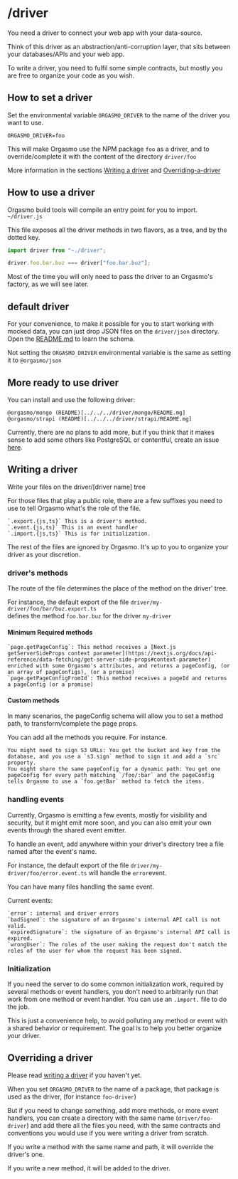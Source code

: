 # /driver

You need a driver to connect your web app with your data-source.

Think of this driver as an abstraction/anti-corruption layer, that sits between your databases/APIs and your web app.

To write a driver, you need to fulfil some simple contracts, but mostly you are free to organize your code as you wish.

## How to set a driver

Set the environmental variable `ORGASMO_DRIVER` to the name of the driver you want to use.

```
ORGASMO_DRIVER=foo
```

This will make Orgasmo use the NPM package `foo` as a driver, and to override/complete it with the content of the directory `driver/foo`

More information in the sections [Writing a driver](#writing-a-driver) and [Overriding-a-driver](#overriding-a-driver)

## How to use a driver

Orgasmo build tools will compile an entry point for you to import. `~/driver.js`

This file exposes all the driver methods in two flavors, as a tree, and by the dotted key.

```js
import driver from "~./driver";

driver.foo.bar.buz === driver["foo.bar.buz"];
```

Most of the time you will only need to pass the driver to an Orgasmo's factory, as we will see later.

## default driver

For your convenience, to make it possible for you to start working with mocked data, you can just drop JSON files on the `driver/json` directory. Open the [README.md](json/README.md) to learn the schema.

Not setting the `ORGASMO_DRIVER` environmental variable is the same as setting it to `@orgasmo/json`

## More ready to use driver

You can install and use the following driver:

    @orgasmo/mongo (README)[../../../driver/mongo/README.mg]
    @orgasmo/strapi (README)[../../../driver/strapi/README.mg]

Currently, there are no plans to add more, but if you think that it makes sense to add some others like PostgreSQL or contentful, create an issue [here](https://github.com/hacknlove/orgasmoproject/issues/new).

## Writing a driver

Write your files on the driver/[driver name] tree

For those files that play a public role, there are a few suffixes you need to use to tell Orgasmo what's the role of the file.

    `.export.{js,ts}` This is a driver's method.
    `.event.{js,ts}` This is an event handler
    `.import.{js,ts}` This is for initialization.

The rest of the files are ignored by Orgasmo. It's up to you to organize your driver as your discretion.

### driver's methods

The route of the file determines the place of the method on the driver' tree.

For instance, the default export of the file `driver/my-driver/foo/bar/buz.export.ts`  
defines the method `foo.bar.buz` for the driver `my-driver`

#### Minimum Required methods

    `page.getPageConfig`: This method receives a [Next.js getServerSideProps context parameter](https://nextjs.org/docs/api-reference/data-fetching/get-server-side-props#context-parameter) enriched with some Orgasmo's attributes, and returns a pageConfig, (or an array of pageConfigs), (or a promise)
    `page.getPageConfigFromId`: This method receives a pageId and returns a pageConfig (or a promise)

#### Custom methods

In many scenarios, the pageConfig schema will allow you to set a method path, to transform/complete the page props.

You can add all the methods you require. For instance.

    You might need to sign S3 URLs: You get the bucket and key from the database, and you use a `s3.sign` method to sign it and add a `src` property.
    You might share the same pageConfig for a dynamic path: You get one pageConfig for every path matching `/foo/:bar` and the pageConfig tells Orgasmo to use a `foo.getBar` method to fetch the items.

### handling events

Currently, Orgasmo is emitting a few events, mostly for visibility and security, but it might emit more soon, and you can also emit your own events through the shared event emitter.

To handle an event, add anywhere within your driver's directory tree a file named after the event's name.

For instance, the default export of the file `driver/my-driver/foo/error.event.ts` will handle the `error`event.

You can have many files handling the same event.

Current events:

    `error`: internal and driver errors
    `badSigned`: the signature of an Orgasmo's internal API call is not valid.
    `expiredSignature`: the signature of an Orgasmo's internal API call is expired.
    `wrongUser`: The roles of the user making the request don't match the roles of the user for whom the request has been signed.

### Initialization

If you need the server to do some common initialization work, required by several methods or event handlers, you don't need to arbitrarily run that work from one method or event handler. You can use an `.import.` file to do the job.

This is just a convenience help, to avoid polluting any method or event with a shared behavior or requirement. The goal is to help you better organize your driver.

## Overriding a driver

Please read [writing a driver](#writing-a-driver) if you haven't yet.

When you set `ORGASMO_DRIVER` to the name of a package, that package is used as the driver, (for instance `foo-driver`)

But if you need to change something, add more methods, or more event handlers, you can create a directory with the same name (`driver/foo-driver`) and add there all the files you need, with the same contracts and conventions you would use if you were writing a driver from scratch.

If you write a method with the same name and path, it will override the driver's one.

If you write a new method, it will be added to the driver.
